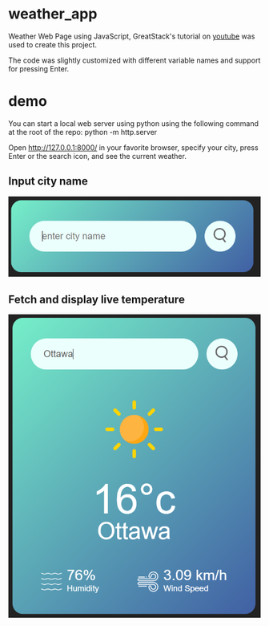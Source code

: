 # weather_app
Weather Web Page using JavaScript, GreatStack's tutorial on [youtube](https://www.youtube.com/watch?v=MIYQR-Ybrn4) was used to create this project.

The code was slightly customized with different variable names and support for pressing Enter.

# demo

You can start a local web server using python using the following command at the root of the repo: python -m http.server

Open http://127.0.0.1:8000/ in your favorite browser, specify your city, press Enter or the search icon, and see the current weather.

## Input city name
![City Input](./weather_app_city_input.png "City Input")

## Fetch and display live temperature
![Ottawa Temperature](./weather_app_ottawa_temperature.png "Ottawa Temperature")